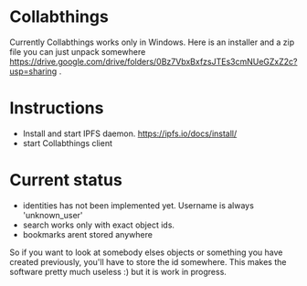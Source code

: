 Collabthings
============

Currently Collabthings works only in Windows. Here is an installer and a zip file you can just unpack somewhere https://drive.google.com/drive/folders/0Bz7VbxBxfzsJTEs3cmNUeGZxZ2c?usp=sharing .

Instructions
==
- Install and start IPFS daemon. https://ipfs.io/docs/install/
- start Collabthings client

Current status
====
- identities has not been implemented yet. Username is always 'unknown_user'
- search works only with exact object ids.
- bookmarks arent stored anywhere

So if you want to look at somebody elses objects or something you have created previously, you'll have to store the id somewhere. This makes the software pretty much useless :) but it is work in progress.



